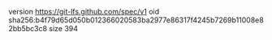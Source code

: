 version https://git-lfs.github.com/spec/v1
oid sha256:b4f79d65d050b012366020583ba2977e86317f4245b7269b11008e82bb5bc3c8
size 394
